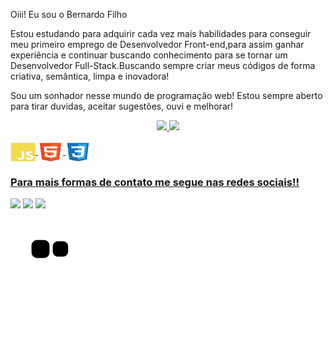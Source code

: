 Oiii! Eu sou o Bernardo Filho

Estou estudando para adquirir cada vez mais habilidades para conseguir meu primeiro emprego de Desenvolvedor Front-end,para assim ganhar experiência e continuar buscando conhecimento para se tornar um Desenvolvedor Full-Stack.Buscando sempre criar meus códigos de forma criativa, semântica, limpa e inovadora!

Sou um sonhador nesse mundo de programação web! Estou sempre aberto para tirar duvidas, aceitar sugestões, ouvi e melhorar!

<div align="center">
  <a href="https://github.com/BernardoFilho10">
  <img height="175em" src="https://github-readme-stats.vercel.app/api?username=BernardoFilho10&show_icons=true&theme=merko&include_all_commits=true&count_private=true"/>
  <img height="175em" src="https://github-readme-stats.vercel.app/api/top-langs/?username=BernardoFilho10&layout=compact&langs_count=7&theme=merko"/>
</div>
  <div style="display: inline_block"><br>
   <img align="center" alt="Js" height="30" width="40" src="https://raw.githubusercontent.com/devicons/devicon/master/icons/javascript/javascript-plain.svg"> 
   <img align="center" alt="HTML" height="30" width="40" src="https://raw.githubusercontent.com/devicons/devicon/master/icons/html5/html5-original.svg">
   <img align="center" alt="CSS" height="30" width="40" src="https://raw.githubusercontent.com/devicons/devicon/master/icons/css3/css3-original.svg">
  </div>
  
   ### Para mais formas de contato me segue nas redes sociais!!
  
  <div>
     <a href="https://instagram.com/bernardofilho" target="_blank"><img src="https://img.shields.io/badge/-Instagram-%23E4405F?style=for-the-badge&logo=instagram&logoColor=white" target="_blank"></a>
     <a href = "mailto:bernardodev2022@gmail.com"><img src="https://img.shields.io/badge/-Gmail-%23333?style=for-the-badge&logo=gmail&logoColor=white" target="_blank"></a>
    <a href="https://www.linkedin.com/in/bernardo-filho-32b0bb237" target="_blank"><img src="https://img.shields.io/badge/-LinkedIn-%230077B5?style=for-the-badge&logo=linkedin&logoColor=white" target="_blank"></a> 
   
  ![Snake animation](https://github.com/BernardoFilho10/BernardoFilho10/blob/output/github-contribution-grid-snake.svg)
    
  </div>
  
 
     

